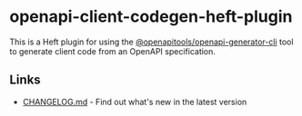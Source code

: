 # openapi-client-codegen-heft-plugin

This is a Heft plugin for using the [@openapitools/openapi-generator-cli](https://www.npmjs.com/package/@openapitools/openapi-generator-cli) tool to generate client code from an OpenAPI specification.

## Links

- [CHANGELOG.md](https://github.com/iclanton/heft-plugins/blob/main/openapi-typescript-heft-plugin/CHANGELOG.md) - Find out what's new in the latest version

